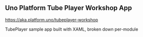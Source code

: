 ## Uno Platform Tube Player Workshop App

https://aka.platform.uno/tubeplayer-workshop

TubePlayer sample app built with XAML, broken down per-module

